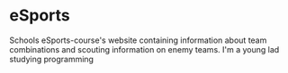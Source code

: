 # eSports
Schools eSports-course's website containing information about team combinations and scouting information on enemy teams.
I'm a young lad studying programming

